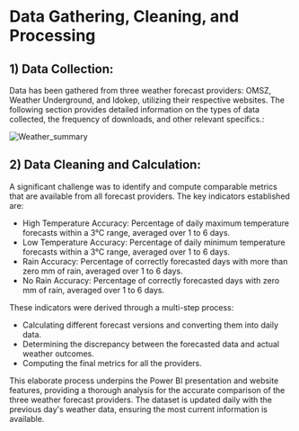 # Data Gathering, Cleaning, and Processing

## 1) Data Collection:

Data has been gathered from three weather forecast providers: OMSZ, Weather Underground, and Idokep, utilizing their respective websites. The following section provides detailed information on the types of data collected, the frequency of downloads, and other relevant specifics.: 

![Weather_summary](https://github.com/dataroland/Weather_Forecast_Accuracy_Comparision/assets/145594847/22e4f32a-4728-446a-95a8-d640374887f2)

## 2) Data Cleaning and Calculation:

A significant challenge was to identify and compute comparable metrics that are available from all forecast providers. The key indicators established are: 
- High Temperature Accuracy: Percentage of daily maximum temperature forecasts within a 3°C range, averaged over 1 to 6 days.
- Low Temperature Accuracy: Percentage of daily minimum temperature forecasts within a 3°C range, averaged over 1 to 6 days.
- Rain Accuracy: Percentage of correctly forecasted days with more than zero mm of rain, averaged over 1 to 6 days.
- No Rain Accuracy: Percentage of correctly forecasted days with zero mm of rain, averaged over 1 to 6 days.

These indicators were derived through a multi-step process:
- Calculating different forecast versions and converting them into daily data.
- Determining the discrepancy between the forecasted data and actual weather outcomes.
- Computing the final metrics for all the providers.

This elaborate process underpins the Power BI presentation and website features, providing a thorough analysis for the accurate comparison of the three weather forecast providers. The dataset is updated daily with the previous day's weather data, ensuring the most current information is available.
